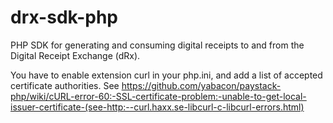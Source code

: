 # drx-sdk-php

PHP SDK for generating and consuming digital receipts to and from the Digital Receipt Exchange (dRx).

You have to enable extension curl in your php.ini, and add a list of accepted certificate authorities. See https://github.com/yabacon/paystack-php/wiki/cURL-error-60:-SSL-certificate-problem:-unable-to-get-local-issuer-certificate-(see-http:--curl.haxx.se-libcurl-c-libcurl-errors.html)